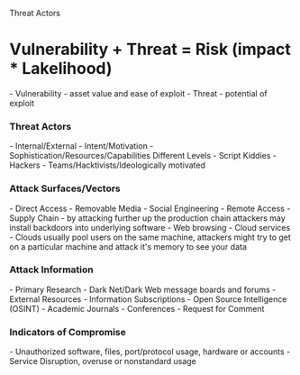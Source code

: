 Threat Actors
<h1>Vulnerability + Threat = Risk (impact * Lakelihood)</h1>
- Vulnerability - asset value and ease of exploit
- Threat - potential of exploit
<h3>Threat Actors</h3>
- Internal/External
- Intent/Motivation
- Sophistication/Resources/Capabilities
Different Levels
- Script Kiddies
- Hackers
- Teams/Hacktivists/Ideologically motivated
<h3>Attack Surfaces/Vectors</h3>
- Direct Access
- Removable Media
- Social Engineering
- Remote Access
- Supply Chain - by attacking further up the production chain attackers may install backdoors into underlying software
- Web browsing
- Cloud services - Clouds usually pool users on the same machine, attackers might try to get on a particular machine and attack it's memory to see your data
<h3>Attack Information</h3>
- Primary Research - Dark Net/Dark Web message boards and forums
- External Resources
	- Information Subscriptions
	- Open Source Intelligence (OSINT)
- Academic Journals
- Conferences
- Request for Comment
<h3>Indicators of Compromise</h3>
- Unauthorized software, files, port/protocol usage, hardware or accounts
- Service Disruption, overuse or nonstandard usage